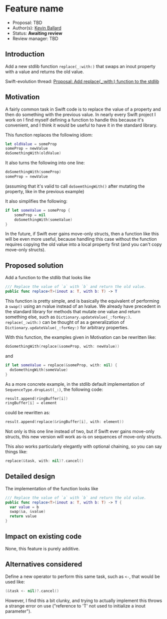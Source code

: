 # Feature name

* Proposal: TBD
* Author(s): [Kevin Ballard](https://github.com/kballard)
* Status: **Awaiting review**
* Review manager: TBD

## Introduction

Add a new stdlib function `replace(_:with:)` that swaps an inout property with a
value and returns the old value.

Swift-evolution thread: [Proposal: Add replace(_:with:) function to the stdlib](https://lists.swift.org/pipermail/swift-evolution/Week-of-Mon-20151207/002149.html)

## Motivation

A fairly common task in Swift code is to replace the value of a property and
then do something with the previous value. In nearly every Swift project I work
on I find myself defining a function to handle this because it's convenient, and
I think it would be useful to have it in the standard library.

This function replaces the following idiom:

```swift
let oldValue = someProp
someProp = newValue
doSomethingWith(oldValue)
```

It also turns the following into one line:

```swift
doSomethingWith(someProp)
someProp = newValue
```

(assuming that it's valid to call `doSoemthingWith()` after mutating the
property, like in the previous example)

It also simplifies the following:

```swift
if let someValue = someProp {
    someProp = nil
    doSomethingWith(someValue)
}
```

In the future, if Swift ever gains move-only structs, then a function like this
will be even more useful, because handling this case without the function
requires copying the old value into a local property first (and you can't copy
move-only structs).

## Proposed solution

Add a function to the stdlib that looks like

```swift
/// Replace the value of `a` with `b` and return the old value.
public func replace<T>(inout a: T, with b: T) -> T
```

This function is pretty simple, and is basically the equivalent of performing a
`swap()` using an rvalue instead of an lvalue. We already have precedent in the
standard library for methods that mutate one value and return something else,
such as `Dictionary.updateValue(_:forKey:)`. `replace(_:with:)` can be thought
of as a generalization of `Dictionary.updateValue(_:forKey:)` for arbitrary
properties.

With this function, the examples given in Motivation can be rewritten like:

```swift
doSomethingWith(replace(&someProp, with: newValue))
```

and

```swift
if let someValue = replace(&someProp, with: nil) {
  doSomethingWith(someValue)
}
```

As a more concrete example, in the stdlib default implementation of
`SequenceType.dropLast(_:)`, the following code:

```swift
result.append(ringBuffer[i])
ringBuffer[i] = element
```

could be rewritten as:

```swift
result.append(replace(&ringBuffer[i], with: element))
```

Not only is this one line instead of two, but if Swift ever gains move-only
structs, this new version will work as-is on sequences of move-only structs.

This also works particularly elegantly with optional chaining, so you can say
things like:

```swift
replace(&task, with: nil)?.cancel()
```

## Detailed design

The implementation of the function looks like

```swift
/// Replace the value of `a` with `b` and return the old value.
public func replace<T>(inout a: T, with b: T) -> T {
  var value = b
  swap(&a, &value)
  return value
}
```

## Impact on existing code

None, this feature is purely additive.

## Alternatives considered

Define a new operator to perform this same task, such as `<-`, that would be
used like:

```swift
(&task <- nil)?.cancel()
```

However, I find this a bit clunky, and trying to actually implement this throws
a strange error on use ("reference to 'T' not used to initialize a inout
parameter").
